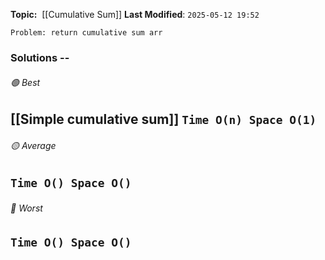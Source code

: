 **Topic:**  [[Cumulative Sum]]
**Last Modified**:  `2025-05-12 19:52`

`Problem: return cumulative sum arr`

### Solutions -- 

###### 🟢 Best
 [[Simple cumulative sum]]  `Time O(n) Space O(1)` 
----------------------------------------------------------------------------------------------
###### 🟡 Average
 `Time O() Space O()` 
----------------------------------------------------------------------------------------------
###### 🔴 Worst
 `Time O() Space O()` 
----------------------------------------------------------------------------------------------
